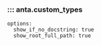 <!--
  ~ Copyright (c) 2023 Arista Networks, Inc.
  ~ Use of this source code is governed by the Apache License 2.0
  ~ that can be found in the LICENSE file.
  -->

### ::: anta.custom_types
    options:
      show_if_no_docstring: true
      show_root_full_path: true
